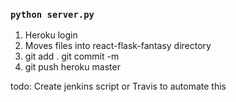 ### `python server.py`

1. Heroku login
2. Moves files into react-flask-fantasy directory
3. git add . git commit -m 
4. git push heroku master

todo: Create jenkins script or Travis to automate this
